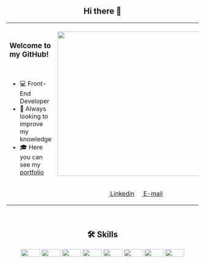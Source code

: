 <h2 align="center"> Hi there 👋 </h2>

<table align="center" border="0" cellspacing="0" cellpadding="0">
  <tr>
    <td style="border: 0";>
      <h3>Welcome to my GitHub!</h3> <br>

- 💻 Front-End Developer
- 📙 Always looking to improve my knowledge
- 🎓 Here you can see my <a href="https://gabdev.com.br">portfolio</a>

<br>
  
<p>
  
  </p>
    </td>
    <td style="border: 0";>
    <br>
      <img width="380" src="https://github-readme-stats-sigma-five.vercel.app/api/top-langs/?username=Gabtech1&layout=compact&theme=tokyonight&border_radius=10px"/>
      <br>
      <p align="center"> <br>
        
  <a href="https://www.linkedin.com/in/gabriel-aparecido-118a88226/" alt="Linkedin" target="_blank">
  <img width="30px" height="12" src="https://img.shields.io/badge/LinkedIn-0077B5?style=for-the-badge&logo=linkedin&logoColor=white"> Linkedin</a>
             
  <a href="mailto:contato@gabdev.com.br" alt="E-mail" target="_blank">
  <img width="15px" height="12" src="https://cdn.discordapp.com/attachments/1003743714247716958/1075814133661978686/icons8-mail-100.png" > E-mail</a>
  </p>
    </td>

  </tr>
</table>


<br>


<h2 align="center">🛠 Skills</h2>
<p align="center">
<img width="50" height="20" src="https://img.shields.io/badge/HTML5-E34F26?style=for-the-badge&logo=html5&logoColor=white"/>
<img width="50" height="20" src="https://img.shields.io/badge/CSS3-1572B6?style=for-the-badge&logo=css3&logoColor=white" />
<img width="50" height="20" src="https://img.shields.io/badge/JavaScript-F7DF1E?style=for-the-badge&logo=javascript&logoColor=black"/>
<img width="50" height="20" src="https://img.shields.io/badge/GIT-E44C30?style=for-the-badge&logo=git&logoColor=white"/>
<img width="50" height="20" src="https://img.shields.io/badge/Figma-F24E1E?style=for-the-badge&logo=figma&logoColor=white"/>       
<img width="50" height="20" src="https://img.shields.io/badge/React-20232A?style=for-the-badge&logo=react&logoColor=61DAFB" />
<img width="50" height="20" src="https://img.shields.io/badge/Next-black?style=for-the-badge&logo=next.js&logoColor=white" />
<img width="50" height="20" src="https://img.shields.io/badge/Node.js-43853D?style=for-the-badge&logo=node.js&logoColor=white" />
</p>
